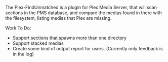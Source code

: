 The Plex-FindUnmatched is a plugin for Plex Media Server, that will scan sections in the PMS database, and compare the medias found in there with the filesystem, listing medias that Plex are missing.


Work To Do:

 * Support sections that spawns more than one directory
 * Support stacked medias
 * Create some kind of output report for users. (Currently only feedback is in the log)

